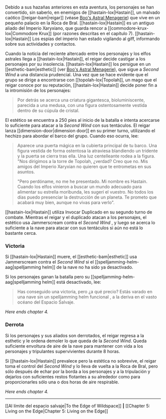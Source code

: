 Debido a sus hazañas anteriores en esta aventura, los personajes se han convertido, sin saberlo, en enemigos de [[hastain-lox|Hastain]], un malvado caótico [[reigar-bam|reigar]] (véase [Boo's Astral Menagerie](https://5etools-mirror-1.github.io/book.html#BAM)) que vive en un pequeño palacio en la Roca de Bral. [[hastain-lox|Hastain]] es un antiguo aliado del Imperio Xaryxiano, que guarda rencor a [[commodore-krux-lox|Commodore Krux]] (por razones descritas en el capítulo 7). [[hastain-lox|Hastain]] Los espías del imperio han estado vigilando al giff, informando sobre sus actividades y contactos.

Cuando la noticia del reciente altercado entre los personajes y los elfos astrales llega a [[hastain-lox|Hastain]], el reigar decide castigar a los personajes por su insolencia. [[hastain-lox|Hastain]] los persigue en un [[esthetic-bam|esthetic]] (ver [Boo's Astral Menagerie](https://5etools-mirror-1.github.io/book.html#BAM)), que sigue a  _Second Wind_ a una distancia prudencial. Una vez que se hace evidente que el grupo se dirige a encontrarse con [[topolah-lox|Topolah]], un mago que el reigar conoce por su reputación, [[hastain-lox|Hastain]] decide poner fin a la intromisión de los personajes:

> Por detrás se acerca una criatura gigantesca, bioluminiscente, parecida a una medusa, con una figura ostentosamente vestida dentro de su cúpula de cristal.  

El estético se encuentra a 250 pies al inicio de la batalla e intenta acercarse lo suficiente para atacar a la  _Second Wind_ con sus tentáculos. El reigar lanza [[dimension-door|dimension door]] en su primer turno, utilizando el hechizo para abordar el barco del grupo. Cuando eso ocurra, lee:  

> Aparece una puerta mágica en la cubierta principal de tu barco. Una figura vestida de forma ostentosa la atraviesa blandiendo un tridente y la puerta se cierra tras ella. Una luz centelleante rodea a la figura. "Nos dirigimos a la torre de Topolah, ¿verdad? Creo que no. Mis amigos del Imperio Xaryxian no quieren que te entrometas en sus asuntos.
> 
> "Pero perdóname, no me he presentado. Mi nombre es Hastain. Cuando los elfos vinieron a buscar un mundo adecuado para alimentar su estrella moribunda, les sugerí el vuestro. No todos los días puedo presenciar la destrucción de un planeta. Te prometo que acabará muy bien, aunque no vivas para verlo".

[[hastain-lox|Hastain]] utiliza Invocar Duplicado en su segundo turno de combate. Mientras el reigar y el duplicado atacan a los personajes, el estético usa Jammerscream contra el  _Second Wind_ , y luego se acerca lo suficiente a la nave para atacar con sus tentáculos si aún no está lo bastante cerca.  

### Victoria

Si [[hastain-lox|Hastain]] muere, el [[esthetic-bam|esthetic]] usa Jammerscream contra el  _Second Wind_ si el [[spelljamming-helm-aag|spelljamming helm]] de la nave no ha sido ya desactivado.

Si los personajes ganan la batalla pero su [[spelljamming-helm-aag|spelljamming helm]] está desactivado, lee:

> Has conseguido una victoria, pero ¿a qué precio? Estás varado en una nave sin un spelljamming helm funcional , a la deriva en el vasto océano del Espacio Salvaje.  

_Here ends_ _chapter 4._

###  Derrota

Si los personajes y sus aliados son derrotados, el reigar regresa a la esthetic y le ordena demoler lo que queda de la  _Second Wind_. Queda suficiente envoltura de aire de la nave para mantener con vida a los personajes y tripulantes supervivientes durante 8 horas.

Si [[hastain-lox|Hastain]] prevalece pero la estética no sobrevive, el reigar toma el control del  _Second Wind_ y lo lleva de vuelta a la Roca de Bral, pero sólo después de echar por la borda a los personajes y a la tripulación y dejarlos con suficientes restos flotantes a su alrededor como para proporcionarles sólo una o dos horas de aire respirable.

_Here ends_ _chapter 4._
* * *

[[Al límite del espacio salvaje|To the Edge of Wildspace]] **|** [[Chapter 5: Living on the Edge|Chapter 5: Living on the Edge]]
